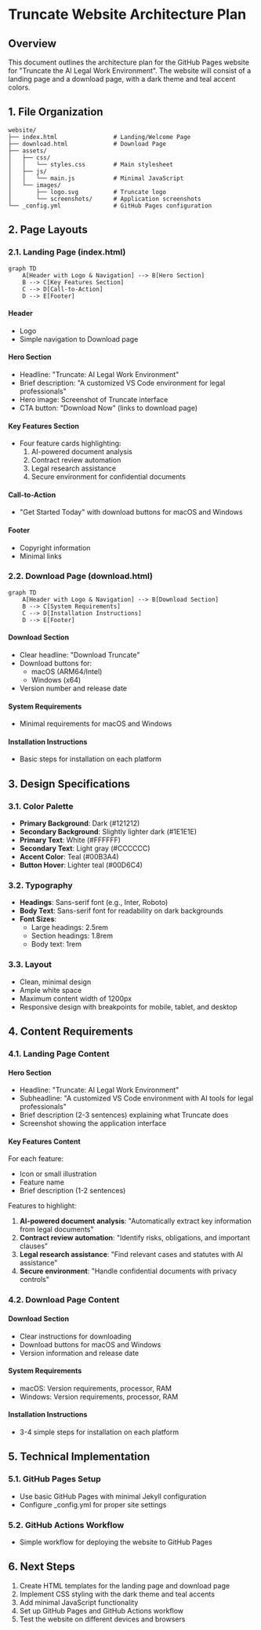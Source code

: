 # Truncate Website Architecture Plan

## Overview

This document outlines the architecture plan for the GitHub Pages website for "Truncate the AI Legal Work Environment". The website will consist of a landing page and a download page, with a dark theme and teal accent colors.

## 1. File Organization

```
website/
├── index.html                # Landing/Welcome Page
├── download.html             # Download Page
├── assets/
│   ├── css/
│   │   └── styles.css        # Main stylesheet
│   ├── js/
│   │   └── main.js           # Minimal JavaScript
│   └── images/
│       ├── logo.svg          # Truncate logo
│       └── screenshots/      # Application screenshots
└── _config.yml               # GitHub Pages configuration
```

## 2. Page Layouts

### 2.1. Landing Page (index.html)

```mermaid
graph TD
    A[Header with Logo & Navigation] --> B[Hero Section]
    B --> C[Key Features Section]
    C --> D[Call-to-Action]
    D --> E[Footer]
```

#### Header

- Logo
- Simple navigation to Download page

#### Hero Section

- Headline: "Truncate: AI Legal Work Environment"
- Brief description: "A customized VS Code environment for legal professionals"
- Hero image: Screenshot of Truncate interface
- CTA button: "Download Now" (links to download page)

#### Key Features Section

- Four feature cards highlighting:
  1. AI-powered document analysis
  2. Contract review automation
  3. Legal research assistance
  4. Secure environment for confidential documents

#### Call-to-Action

- "Get Started Today" with download buttons for macOS and Windows

#### Footer

- Copyright information
- Minimal links

### 2.2. Download Page (download.html)

```mermaid
graph TD
    A[Header with Logo & Navigation] --> B[Download Section]
    B --> C[System Requirements]
    C --> D[Installation Instructions]
    D --> E[Footer]
```

#### Download Section

- Clear headline: "Download Truncate"
- Download buttons for:
  - macOS (ARM64/Intel)
  - Windows (x64)
- Version number and release date

#### System Requirements

- Minimal requirements for macOS and Windows

#### Installation Instructions

- Basic steps for installation on each platform

## 3. Design Specifications

### 3.1. Color Palette

- **Primary Background**: Dark (#121212)
- **Secondary Background**: Slightly lighter dark (#1E1E1E)
- **Primary Text**: White (#FFFFFF)
- **Secondary Text**: Light gray (#CCCCCC)
- **Accent Color**: Teal (#00B3A4)
- **Button Hover**: Lighter teal (#00D6C4)

### 3.2. Typography

- **Headings**: Sans-serif font (e.g., Inter, Roboto)
- **Body Text**: Sans-serif font for readability on dark backgrounds
- **Font Sizes**:
  - Large headings: 2.5rem
  - Section headings: 1.8rem
  - Body text: 1rem

### 3.3. Layout

- Clean, minimal design
- Ample white space
- Maximum content width of 1200px
- Responsive design with breakpoints for mobile, tablet, and desktop

## 4. Content Requirements

### 4.1. Landing Page Content

#### Hero Section

- Headline: "Truncate: AI Legal Work Environment"
- Subheadline: "A customized VS Code environment with AI tools for legal professionals"
- Brief description (2-3 sentences) explaining what Truncate does
- Screenshot showing the application interface

#### Key Features Content

For each feature:

- Icon or small illustration
- Feature name
- Brief description (1-2 sentences)

Features to highlight:

1. **AI-powered document analysis**: "Automatically extract key information from legal documents"
2. **Contract review automation**: "Identify risks, obligations, and important clauses"
3. **Legal research assistance**: "Find relevant cases and statutes with AI assistance"
4. **Secure environment**: "Handle confidential documents with privacy controls"

### 4.2. Download Page Content

#### Download Section

- Clear instructions for downloading
- Download buttons for macOS and Windows
- Version information and release date

#### System Requirements

- macOS: Version requirements, processor, RAM
- Windows: Version requirements, processor, RAM

#### Installation Instructions

- 3-4 simple steps for installation on each platform

## 5. Technical Implementation

### 5.1. GitHub Pages Setup

- Use basic GitHub Pages with minimal Jekyll configuration
- Configure \_config.yml for proper site settings

### 5.2. GitHub Actions Workflow

- Simple workflow for deploying the website to GitHub Pages

## 6. Next Steps

1. Create HTML templates for the landing page and download page
2. Implement CSS styling with the dark theme and teal accents
3. Add minimal JavaScript functionality
4. Set up GitHub Pages and GitHub Actions workflow
5. Test the website on different devices and browsers
